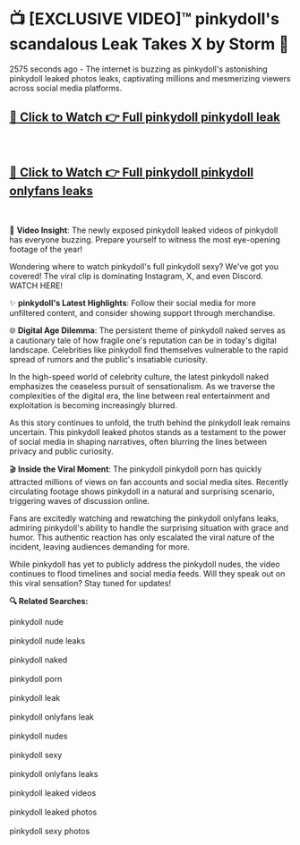 # 📺 [EXCLUSIVE VIDEO]™ pinkydoll's scandalous Leak Takes X by Storm 🚀

2575 seconds ago - The internet is buzzing as pinkydoll's astonishing pinkydoll leaked photos leaks, captivating millions and mesmerizing viewers across social media platforms.

<h2><a href="https://github-6l9.pages.dev/link1">🔗 Click to Watch 👉 Full pinkydoll pinkydoll leak</a></h2><br>
<h2><a href="https://github-6l9.pages.dev/link2">🔗 Click to Watch 👉 Full pinkydoll pinkydoll onlyfans leaks</a></h2><br>

🎥 **Video Insight**: The newly exposed pinkydoll leaked videos of pinkydoll has everyone buzzing. Prepare yourself to witness the most eye-opening footage of the year!

Wondering where to watch pinkydoll's full pinkydoll sexy? We've got you covered! The viral clip is dominating Instagram, X, and even Discord. WATCH HERE!

✨ **pinkydoll's Latest Highlights**: Follow their social media for more unfiltered content, and consider showing support through merchandise.

🌐 **Digital Age Dilemma**: The persistent theme of pinkydoll naked serves as a cautionary tale of how fragile one's reputation can be in today's digital landscape. Celebrities like pinkydoll find themselves vulnerable to the rapid spread of rumors and the public's insatiable curiosity.

In the high-speed world of celebrity culture, the latest pinkydoll naked emphasizes the ceaseless pursuit of sensationalism. As we traverse the complexities of the digital era, the line between real entertainment and exploitation is becoming increasingly blurred.

As this story continues to unfold, the truth behind the pinkydoll leak remains uncertain. This pinkydoll leaked photos stands as a testament to the power of social media in shaping narratives, often blurring the lines between privacy and public curiosity.

🎬 **Inside the Viral Moment**: The pinkydoll pinkydoll porn has quickly attracted millions of views on fan accounts and social media sites. Recently circulating footage shows pinkydoll in a natural and surprising scenario, triggering waves of discussion online.

Fans are excitedly watching and rewatching the pinkydoll onlyfans leaks, admiring pinkydoll's ability to handle the surprising situation with grace and humor. This authentic reaction has only escalated the viral nature of the incident, leaving audiences demanding for more.

While pinkydoll has yet to publicly address the pinkydoll nudes, the video continues to flood timelines and social media feeds. Will they speak out on this viral sensation? Stay tuned for updates!

<strong>🔍 Related Searches:</strong>

pinkydoll nude
<br><br>
pinkydoll nude leaks
<br><br>
pinkydoll naked
<br><br>
pinkydoll porn
<br><br>
pinkydoll leak
<br><br>
pinkydoll onlyfans leak
<br><br>
pinkydoll nudes
<br><br>
pinkydoll sexy
<br><br>
pinkydoll onlyfans leaks
<br><br>
pinkydoll leaked videos
<br><br>
pinkydoll leaked photos
<br><br>
pinkydoll sexy photos
<br><br>

